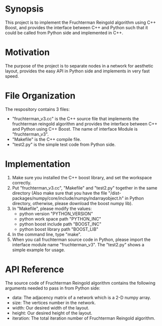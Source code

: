 <html>
<body>
<h1> Synopsis </h1>
This project is to implement the Fruchterman Reingold algorithm using C++ Boost, and provides the interface between C++ and Python such that it could be called from Python side and implemented in C++. 


<h1> Motivation </h1> 
The purpose of the project is to separate nodes in a network for aesthetic layout, provides the easy API in Python side and implements in very fast speed.

<h1> File Organization </h1>
The respository contains 3 files:
<ul style=”list-style-type:disc”>  
<li> "fruchterman_v3.cc" is the C++ source file that implements the fruchterman reingold algorithm and provides the interface between C++ and Python using C++ Boost. The name of interface Module is "fruchterman_v3". </li>
<li> "Makefile" is the C++ compile file. </li>
<li> "test2.py" is the simple test code from Python side. </li>
</ul>

<h1> Implementation </h1>
<ol type=”1”> 
<li> Make sure you installed the C++ boost library, and set the workspace correctly. </li>
<li> Put "fruchterman_v3.cc", "Makefile" and "test2.py" together in the same directory (Also make sure that you have the file "/dist-packages/numpy/core/include/numpy/ndarrayobject.h" in Python directory, otherwise, please download the boost numpy lib). </li>
<li> In "Makefile", please modify the values:
     <ul style=”list-style-type:disc”>
     <li> python version "PYTHON_VERSION" </li>
     <li> python work space path "PYTHON_INC" </li>
     <li> python boost include path "BOOST_INC" </li>
     <li> python boost library path "BOOST_LIB" </li>
     </ul> 
</li>
<li> In the command line, type "make". </li>
<li> When you call fruchterman source code in Python, please import  the interface module name "fruchterman_v3". The "test2.py" shows a simple example for usage. </li>
</ol>

<h1> API Reference </h1>
The source code of Fruchterman Reingold algorithm contains the following arguments needed to pass in from Python side:
<ul style=”list-style-type:disc”>
<li> data: The adjacency matrix of a network which is a 2-D numpy array. </li>
<li> size: The vertices number in the network. </li>
<li> width: Our desired width of the layout. </li>
<li> height: Our desired height of the layout. </li>
<li> iteration: The total iteration number of Fruchterman Reingold algorithm. </li>


</html>
